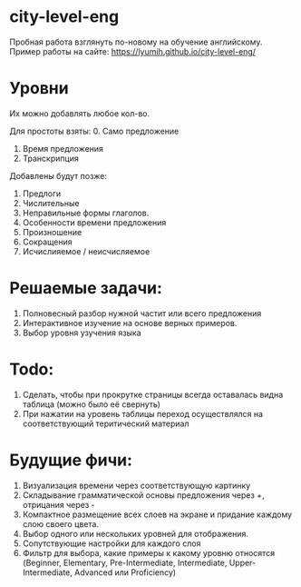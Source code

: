 # city-level-eng
Пробная работа взглянуть по-новому на обучение английскому.
Пример работы на сайте: https://lyumih.github.io/city-level-eng/


# Уровни
Их можно добавлять любое кол-во.

Для простоты взяты:
0. Само предложение
1. Время предложения
2. Транскрипция

Добавлены будут позже:
1. Предлоги
2. Числительные
3. Неправильные формы глаголов.
4. Особенности времени предложения
5. Произношение
6. Сокращения
7. Исчислияемое / неисчисляемое

# Решаемые задачи:
1. Полновесный разбор нужной частит или всего предложения
2. Интерактивное изучение на основе верных примеров.
3. Выбор уровня узучения языка

# Todo:
1. Сделать, чтобы при прокрутке страницы всегда оставалась видна таблица (можно было её свернуть)
2. При нажатии на уровень таблицы переход осуществлялся на соответствующий теритический материал

# Будущие фичи:
1. Визуализация времени через соответствующую картинку
2. Складывание грамматической основы предложения через +, отрицания через -
3. Компактное размещение всех слоев на экране и придание каждому слою своего цвета.
4. Выбор одного или нескольких уровней для отображения.
5. Сопутствующие настройки для каждого слоя
6. Фильтр для выбора, какие примеры к какому уровню относятся
(Beginner, Elementary, Pre-Intermediate, Intermediate, Upper-Intermediate, Advanced или Proficiency)
